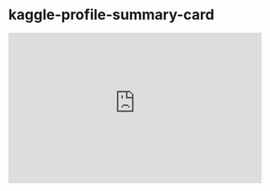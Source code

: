 # kaggle-profile-summary-card

<iframe src="https://vercel-api-test-rho.vercel.app/api/basic?chienhsianghung" title="W3Schools Free Online Web Tutorials" width="100%" height="300" style="border:none;">
</iframe>
